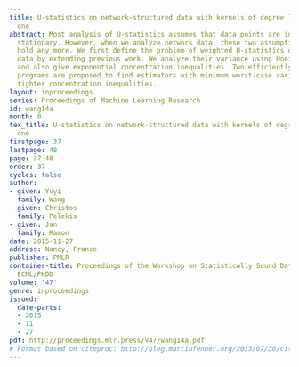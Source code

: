 ```yaml
---
title: U-statistics on network-structured data with kernels of degree larger than
  one
abstract: Most analysis of U-statistics assumes that data points are independent or
  stationary. However, when we analyze network data, these two assumptions do not
  hold any more. We first define the problem of weighted U-statistics on networked
  data by extending previous work. We analyze their variance using Hoeffding’s decomposition
  and also give exponential concentration inequalities. Two efficiently solvable linear
  programs are proposed to find estimators with minimum worst-case variance or with
  tighter concentration inequalities.
layout: inproceedings
series: Proceedings of Machine Learning Research
id: wang14a
month: 0
tex_title: U-statistics on network-structured data with kernels of degree larger than
  one
firstpage: 37
lastpage: 48
page: 37-48
order: 37
cycles: false
author:
- given: Yuyi
  family: Wang
- given: Christos
  family: Pelekis
- given: Jan
  family: Ramon
date: 2015-11-27
address: Nancy, France
publisher: PMLR
container-title: Proceedings of the Workshop on Statistically Sound Data Mining at
  ECML/PKDD
volume: '47'
genre: inproceedings
issued:
  date-parts:
  - 2015
  - 11
  - 27
pdf: http://proceedings.mlr.press/v47/wang14a.pdf
# Format based on citeproc: http://blog.martinfenner.org/2013/07/30/citeproc-yaml-for-bibliographies/
---
```

